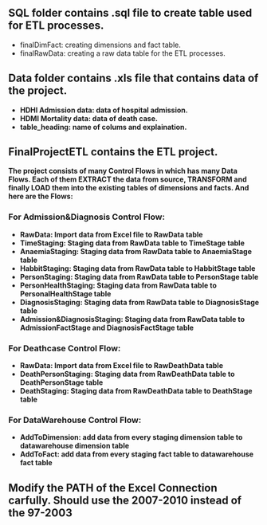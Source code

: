 <h2>SQL folder contains .sql file to create table used for ETL processes.</h2>
<ul> 
    <li>finalDimFact: creating dimensions and fact table.</li>
    <li>finalRawData: creating a raw data table for the ETL processes.</li>
</ul>

<b><h2>Data folder contains .xls file that contains data of the project.</h2>
<ul>
    <li>HDHI Admission data: data of hospital admission.</li>
    <li>HDMI Mortality data: data of death case.</li>
    <li>table_heading: name of colums and explaination.</li>
</ul>

<b><h2>FinalProjectETL contains the ETL project.</h2>
The project consists of many Control Flows in which has many Data Flows. Each of them EXTRACT the data from source, TRANSFORM and finally LOAD them into the existing tables of dimensions and facts. And here are the Flows:
    <h3>For Admission&Diagnosis Control Flow:</h3>
<ul>
    <li>RawData: Import data from Excel file to RawData table</li>
    <li>TimeStaging: Staging data from RawData table to TimeStage table </li>
    <li>AnaemiaStaging: Staging data from RawData table to AnaemiaStage table</li>
    <li>HabbitStaging: Staging data from RawData table to HabbitStage table</li>
    <li>PersonStaging: Staging data from RawData table to PersonStage table</li>
    <li>PersonHealthStaging: Staging data from RawData table to PersonalHealthStage table</li>
    <li>DiagnosisStaging: Staging data from RawData table to DiagnosisStage table</li>
    <li>Admission&DiagnosisStaging: Staging data from RawData table to AdmissionFactStage and DiagnosisFactStage table</li>
</ul> 
    <h3>For Deathcase Control Flow:</h3>
<ul>
    <li>RawData: Import data from Excel file to RawDeathData table</li>
    <li>DeathPersonStaging: Staging data from RawDeathData table to DeathPersonStage table</li>
    <li>DeathStaging: Staging data from RawDeathData table to DeathStage table</li>
</ul>
    <h3>For DataWarehouse Control Flow:</h3>
<ul>
    <li>AddToDimension: add data from every staging dimension table to datawarehouse dimension table</li>
    <li>AddToFact: add data from every staging fact table to datawarehouse fact table</li>
</ul>

<h2>Modify the PATH of the Excel Connection carfully. Should use the 2007-2010 instead of the 97-2003</h2>
